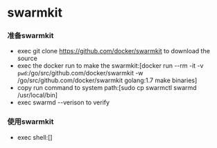 # swarmkit

### 准备swarmkit
- exec git clone https://github.com/docker/swarmkit to download the source
- exec the docker run to make the swarmkit:[docker run --rm -it -v `pwd`:/go/src/github.com/docker/swarmkit -w /go/src/github.com/docker/swarmkit golang:1.7 make binaries]
- copy run command to system path:[sudo cp swarmctl swarmd /usr/local/bin]
- exec swarmd --verison to verify

### 使用swarmkit
- exec shell:[]
